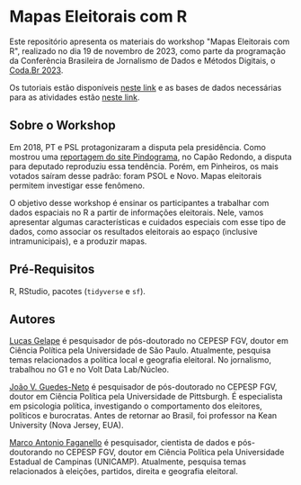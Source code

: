 # Mapas Eleitorais com R

Este repositório apresenta os materiais do workshop "Mapas Eleitorais com R", realizado no dia 19 de novembro de 2023, como parte da programação da Conferência Brasileira de Jornalismo de Dados e Métodos Digitais, o [Coda.Br 2023](https://escoladedados.org/coda/coda2023/).

Os tutoriais estão disponíveis [neste link]() e as bases de dados necessárias para as atividades estão [neste link](https://github.com/GV-CEPESP/mapaseleitorais2023/tree/main/base).

## Sobre o Workshop

Em 2018, PT e PSL protagonizaram a disputa pela presidência. Como mostrou uma [reportagem do site Pindograma](https://pindograma.com.br/2020/09/18/polarizacoes.html), no Capão Redondo, a disputa para deputado reproduziu essa tendência. Porém, em Pinheiros, os mais votados saíram desse padrão: foram PSOL e Novo. Mapas eleitorais permitem investigar esse fenômeno.

O objetivo desse workshop é ensinar os participantes a trabalhar com dados espaciais no R a partir de informações eleitorais. Nele, vamos apresentar algumas características e cuidados especiais com esse tipo de dados, como associar os resultados eleitorais ao espaço (inclusive intramunicipais), e a produzir mapas.

## Pré-Requisitos

R, RStudio, pacotes (`tidyverse` e `sf`).

## Autores

[Lucas Gelape](https://lgelape.github.io/) é pesquisador de pós-doutorado no CEPESP FGV, doutor em Ciência Política pela Universidade de São Paulo. Atualmente, pesquisa temas relacionados a política local e geografia eleitoral. No jornalismo, trabalhou no G1 e no Volt Data Lab/Núcleo.

[João V. Guedes-Neto](https://joaoguedesneto.github.io/) é pesquisador de pós-doutorado no CEPESP FGV, doutor em Ciência Política pela Universidade de Pittsburgh. É especialista em psicologia política, investigando o comportamento dos eleitores, políticos e burocratas. Antes de retornar ao Brasil, foi professor na Kean University (Nova Jersey, EUA).

[Marco Antonio Faganello](https://github.com/marcofaga) é pesquisador, cientista de dados e pós-doutorando no CEPESP FGV, doutor em Ciência Política pela Universidade Estadual de Campinas (UNICAMP). Atualmente, pesquisa temas relacionados à eleições, partidos, direita e geografia eleitoral.